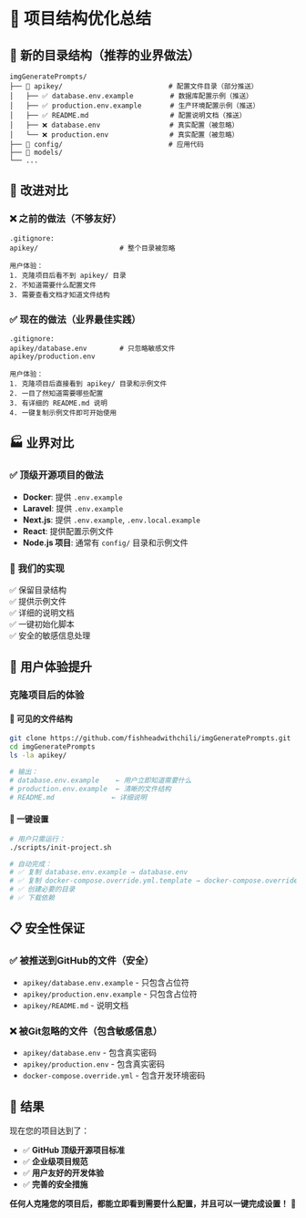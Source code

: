 # 🎯 项目结构优化总结

## 📂 **新的目录结构（推荐的业界做法）**

```
imgGeneratePrompts/
├── 📁 apikey/                          # 配置文件目录（部分推送）
│   ├── ✅ database.env.example         # 数据库配置示例（推送）
│   ├── ✅ production.env.example       # 生产环境配置示例（推送）
│   ├── ✅ README.md                    # 配置说明文档（推送）
│   ├── ❌ database.env                 # 真实配置（被忽略）
│   └── ❌ production.env               # 真实配置（被忽略）
├── 📁 config/                          # 应用代码
├── 📁 models/
└── ...
```

## 🔄 **改进对比**

### ❌ **之前的做法（不够友好）**
```
.gitignore:
apikey/                    # 整个目录被忽略

用户体验：
1. 克隆项目后看不到 apikey/ 目录
2. 不知道需要什么配置文件
3. 需要查看文档才知道文件结构
```

### ✅ **现在的做法（业界最佳实践）**
```
.gitignore:
apikey/database.env        # 只忽略敏感文件
apikey/production.env

用户体验：
1. 克隆项目后直接看到 apikey/ 目录和示例文件
2. 一目了然知道需要哪些配置
3. 有详细的 README.md 说明
4. 一键复制示例文件即可开始使用
```

## 🏭 **业界对比**

### ✅ **顶级开源项目的做法**
- **Docker**: 提供 `.env.example`
- **Laravel**: 提供 `.env.example` 
- **Next.js**: 提供 `.env.example`, `.env.local.example`
- **React**: 提供配置示例文件
- **Node.js 项目**: 通常有 `config/` 目录和示例文件

### 🎯 **我们的实现**
✅ 保留目录结构  
✅ 提供示例文件  
✅ 详细的说明文档  
✅ 一键初始化脚本  
✅ 安全的敏感信息处理  

## 🚀 **用户体验提升**

### **克隆项目后的体验**

#### 👀 **可见的文件结构**
```bash
git clone https://github.com/fishheadwithchili/imgGeneratePrompts.git
cd imgGeneratePrompts
ls -la apikey/

# 输出：
# database.env.example    ← 用户立即知道需要什么
# production.env.example  ← 清晰的文件结构
# README.md              ← 详细说明
```

#### 🎯 **一键设置**
```bash
# 用户只需运行：
./scripts/init-project.sh

# 自动完成：
# ✅ 复制 database.env.example → database.env
# ✅ 复制 docker-compose.override.yml.template → docker-compose.override.yml
# ✅ 创建必要的目录
# ✅ 下载依赖
```

## 📋 **安全性保证**

### ✅ **被推送到GitHub的文件（安全）**
- `apikey/database.env.example` - 只包含占位符
- `apikey/production.env.example` - 只包含占位符
- `apikey/README.md` - 说明文档

### ❌ **被Git忽略的文件（包含敏感信息）**
- `apikey/database.env` - 包含真实密码
- `apikey/production.env` - 包含真实密码
- `docker-compose.override.yml` - 包含开发环境密码

## 🎊 **结果**

现在您的项目达到了：
- ✅ **GitHub 顶级开源项目标准**
- ✅ **企业级项目规范**
- ✅ **用户友好的开发体验**
- ✅ **完善的安全措施**

**任何人克隆您的项目后，都能立即看到需要什么配置，并且可以一键完成设置！** 🚀
